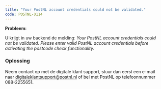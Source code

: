 ```yaml
---
title: "Your PostNL account credentials could not be validated."
code: POSTNL-0114
---
```



<p><strong>Probleem: </strong></p><p>U krijgt in uw backend de melding:<em> Your PostNL account credentials could not be validated. Please enter valid PostNL account credentials before activating the postcode check functionality.</em></p><p><h3>Oplossing</h3> </p><p>Neem contact op met de digitale klant support, stuur dan eerst een e-mail naar <a href="mailto:digitaleklantsupport@postnl.nl" class="external-link" rel="nofollow">digitaleklantsupport@postnl.nl</a> of bel met PostNL op telefoonnummer 088-2255651.</p>
